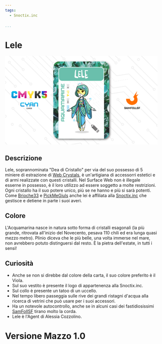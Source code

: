```yaml
---
tags:
  - Snoctix.inc

...
```


# Lele

![lele](../eg/C/lele.jpg)

## Descrizione

Lele, soprannominata "Dea di Cristallo" per via del suo possesso di 5 miniere di estrazione di [Web Crystals](../Remix/crystal.md), è un'artigiana di accessorri estetici e di armi realizzate con questi cristalli. Nel Surface Web non è illegale esserne in possesso, è il loro utilizzo ad essere soggetto a molte restrizioni. Ogni cristallo ha il suo potere unico, più se ne hanno e più si sarà potenti. Come [Brioche33](../Magenta/santin.md) e [PickMeGiuls](pistilli.md) anche lei è affiliata alla [Snoctix.inc](../Magenta/solisnoctix.md) che gestisce e detiene in parte i suoi averi.

## Colore

L'Acquamarina nasce in natura sotto forma di cristalli esagonali (la più grande, ritrovata all'inizio del Novecento, pesava 110 chili ed era lunga quasi mezzo metro). Plinio diceva che le più belle, una volta immerse nel mare, non avrebbero potuto distinguersi dal resto. È la pietra dell'estate, in tutti i sensi!

## Curiosità

- Anche se non si direbbe dal colore della carta, il suo colore preferito è il Viola.
- Sul suo vestito è presente il logo di appartenenza alla Snoctix.inc.
- Sul collo è presente un tatoo di un uccello.
- Nel tempo libero passeggia sulle rive dei grandi ristagni d'acqua alla ricerca di vetrini che può usare per i suoi accessori.
- Ha un notevole autocontrollo, anche se in alcuni casi dei fastidiosissimi [SamFollSF](../Remix/samfollsf.md) tirano molto la corda.
- Lele è l'Agent di Alessia Cozzolino.

# Versione Mazzo 1.0
